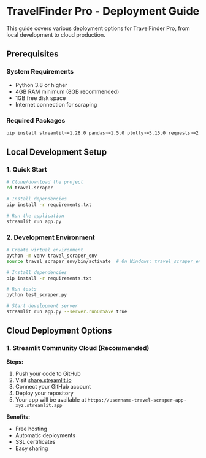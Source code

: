 # TravelFinder Pro - Deployment Guide

This guide covers various deployment options for TravelFinder Pro, from local development to cloud production.

## Prerequisites

### System Requirements
- Python 3.8 or higher
- 4GB RAM minimum (8GB recommended)
- 1GB free disk space
- Internet connection for scraping

### Required Packages
```bash
pip install streamlit>=1.28.0 pandas>=1.5.0 plotly>=5.15.0 requests>=2.31.0 beautifulsoup4>=4.12.0 selenium>=4.15.0
```

## Local Development Setup

### 1. Quick Start
```bash
# Clone/download the project
cd travel-scraper

# Install dependencies
pip install -r requirements.txt

# Run the application
streamlit run app.py
```

### 2. Development Environment
```bash
# Create virtual environment
python -m venv travel_scraper_env
source travel_scraper_env/bin/activate  # On Windows: travel_scraper_env\Scripts\activate

# Install dependencies
pip install -r requirements.txt

# Run tests
python test_scraper.py

# Start development server
streamlit run app.py --server.runOnSave true
```

## Cloud Deployment Options

### 1. Streamlit Community Cloud (Recommended)

**Steps:**
1. Push your code to GitHub
2. Visit [share.streamlit.io](https://share.streamlit.io)
3. Connect your GitHub account
4. Deploy your repository
5. Your app will be available at `https://username-travel-scraper-app-xyz.streamlit.app`

**Benefits:**
- Free hosting
- Automatic deployments
- SSL certificates
- Easy sharing